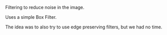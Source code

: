 Filtering to reduce noise in the image.

Uses a simple Box Filter.

The idea was to also try to use edge preserving filters, but we had no time.
